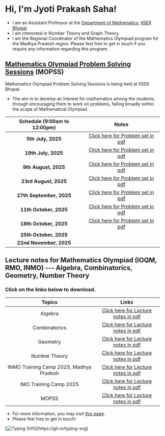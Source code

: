 # Hi, I'm Jyoti Prakash Saha!

* I am an Assistant Professor at the [Department of Mathematics](https://maths.iiserb.ac.in/), [IISER Bhopal](https://www.iiserb.ac.in/).
* I am interested in Number Theory and Graph Theory.
* I am the Regional Coordinator of the Mathematics Olympiad program for the Madhya Pradesh region. Please feel free to get in touch if you require any information regarding this program. 

## [Mathematics Olympiad Problem Solving Sessions](https://jpsaha.github.io/MOTP/MOPSS/) (MOPSS)

Mathematics Olympiad Problem Solving Sessions is being held at IISER Bhopal.

  * The aim is to develop an interest for mathematics among the students, through encouraging them to work on problems, falling broadly within the scope of Mathematical Olympiad.


|     Schedule  (**9:00am to 12:00pm**)   |      Notes     |
| :------------: | :------------: |
| **5th July, 2025** | [Click here for Problem set in pdf](https://jpsaha.github.io/MOTP/assets/pdf/MOPSS/MOPSS25July05.pdf) |
| **19th July, 2025** |   [Click here for Problem set in pdf](https://jpsaha.github.io/MOTP/assets/pdf/MOPSS/MOPSS25July19.pdf) |
| **9th August, 2025** |   [Click here for Problem set in pdf](https://jpsaha.github.io/MOTP/assets/pdf/MOPSS/MOPSS25Aug09.pdf) |
| **23rd August, 2025** | [Click here for Problem set in pdf](https://jpsaha.github.io/MOTP/assets/pdf/MOPSS/MOPSS25Aug23.pdf) |
| **27th September, 2025** | [Click here for Problem set in pdf](https://jpsaha.github.io/MOTP/assets/pdf/MOPSS/MOPSS25Sep27.pdf) |
| **11th October, 2025** | [Click here for Problem set in pdf](https://jpsaha.github.io/MOTP/assets/pdf/MOPSS/MOPSS25Oct11.pdf) |
| **18th October, 2025** | [Click here for Problem set in pdf](https://jpsaha.github.io/MOTP/assets/pdf/MOPSS/MOPSS25Oct18.pdf) |
| **25th October, 2025** |            | 
| **22nd November, 2025** |            |


## Lecture notes for Mathematics Olympiad (IOQM, RMO, INMO) --- Algebra, Combinatorics, Geometry, Number Theory

### Click on the links below to download.

|      Topics       |        Links     |
| :------------: | :------------: |
| Algebra | [Click here for Lecture notes in pdf](https://jpsaha.github.io/MOTP/Algebra/) |
| Combinatorics | [Click here for Lecture notes in pdf](https://jpsaha.github.io/MOTP/Combinatorics/) |
| Geometry | [Click here for Lecture notes in pdf](https://jpsaha.github.io/MOTP/Geometry/) |
| Number Theory | [Click here for Lecture notes in pdf](https://jpsaha.github.io/MOTP/NumberTheory/) |
| INMO Training Camp 2025, Madhya Pradesh | [Click here for Lecture notes in pdf](https://jpsaha.github.io/MOTP/INMOTC/) |
| IMO Training Camp 2025 | [Click here for Lecture notes in pdf](https://jpsaha.github.io/MOTP/IMOTC/) |
| MOPSS | [Click here for Lecture notes in pdf](https://jpsaha.github.io/MOTP/MOPSS/) |



  * For more information, you may visit [this page](https://jpsaha.github.io/MOTP/MOPSS/).
  * Please feel free to get in touch!
 
[![Typing SVG](https://readme-typing-svg.demolab.com/?lines=Hi+there+👋,+I+am+Jyoti+Prakash+Saha;+Welcome+to+My+Profile!)](https://git.io/typing-svg)

<!--
**jpsaha/jpsaha** is a ✨ _special_ ✨ repository because its `README.md` (this file) appears on your GitHub profile.

Here are some ideas to get you started:

- 🔭 I’m currently working on ...
- 🌱 I’m currently learning ...
- 👯 I’m looking to collaborate on ...
- 🤔 I’m looking for help with ...
- 💬 Ask me about ...
- 📫 How to reach me: ...
- 😄 Pronouns: ...
- ⚡ Fun fact: ...
-->
